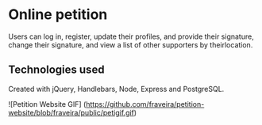 # Online petition

Users can log in, register, update their profiles, and provide their signature, change their signature, and view a list of other supporters by theirlocation.


## Technologies used

Created with jQuery, Handlebars, Node, Express and PostgreSQL.

![Petition Website GIF] (https://github.com/fraveira/petition-website/blob/fraveira/public/petigif.gif)